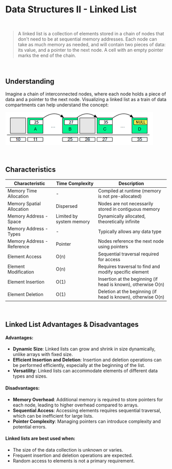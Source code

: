 # Data Structures II - Linked List

<br/>

> A linked list is a collection of elements stored in a chain of nodes that don't need to be at sequential memory addresses. 
> Each node can take as much memory as needed, and will contain two pieces of data: its value, and a pointer to the next node. 
A cell with an empty pointer marks the end of the chain.
<br/>

## Understanding

Imagine a chain of interconnected nodes, where each node holds a piece of data and a pointer to the next node. 
Visualizing a linked list as a train of data compartments can help understand the concept:

![Linked List Visualization](/Resources/Images/linkedlist_visualization.png)

<br/>

## Characteristics

| Characteristic                | Time Complexity | Description                                                |
|-------------------------------|-----------------|------------------------------------------------------------|
| Memory Time Allocation| -               | Compiled at runtime (memory is not pre-allocated)                    |
| Memory Spatial Allocation | Dispersed      | Nodes are not necessarily stored in contiguous memory      |
| Memory Address - Space          | Limited by system memory | Dynamically allocated, theoretically infinite       |
| Memory Address - Types | -             | Typically allows any data type                             |
| Memory Address - Reference | Pointer          | Nodes reference the next node using pointers                |
| Element Access                | O(n)            | Sequential traversal required for access                   |
| Element Modification          | O(n)            | Requires traversal to find and modify specific element     |
| Element Insertion             | O(1)            | Insertion at the beginning (if head is known), otherwise O(n)|
| Element Deletion              | O(1)            | Deletion at the beginning (if head is known), otherwise O(n)|

<br/>

## Linked List Advantages & Disadvantages

#### Advantages:
- **Dynamic Size**: Linked lists can grow and shrink in size dynamically, unlike arrays with fixed size.
- **Efficient Insertion and Deletion**: Insertion and deletion operations can be performed efficiently, especially at the beginning of the list.
- **Versatility**: Linked lists can accommodate elements of different data types and sizes.

#### Disadvantages:
- **Memory Overhead**: Additional memory is required to store pointers for each node, leading to higher overhead compared to arrays.
- **Sequential Access**: Accessing elements requires sequential traversal, which can be inefficient for large lists.
- **Pointer Complexity**: Managing pointers can introduce complexity and potential errors.

#### Linked lists are best used when:
- The size of the data collection is unknown or varies.
- Frequent insertion and deletion operations are expected.
- Random access to elements is not a primary requirement.





